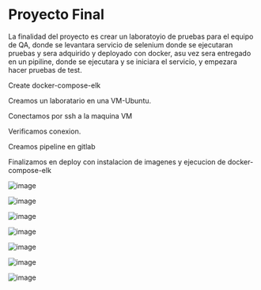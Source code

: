 # Proyecto Final
La finalidad del proyecto es crear un laboratoyio de pruebas para el equipo de QA, donde se levantara servicio de selenium donde se ejecutaran pruebas y sera adquirido y deployado con docker, asu vez sera entregado en un pipiline, donde se ejecutara y se iniciara el servicio, y empezara hacer pruebas de test.

Create docker-compose-elk

Creamos un laboratario en una VM-Ubuntu.

Conectamos por ssh a la maquina VM

Verificamos conexion.

Creamos pipeline en gitlab

Finalizamos en deploy con instalacion de imagenes y ejecucion de docker-compose-elk


![image](https://github.com/manuelteran93/docker-compose-elk/assets/104144485/654f21f2-5da2-4ffb-bbb8-8cb6e7573147)


![image](https://github.com/manuelteran93/docker-compose-elk/assets/104144485/a3cd395e-ffa5-45d9-a39e-39d78b52df53)


![image](https://github.com/manuelteran93/docker-compose-elk/assets/104144485/a35ab127-f6f0-42bc-b7b6-334343996de2)


![image](https://github.com/manuelteran93/docker-compose-elk/assets/104144485/f9b6547c-7d77-4c24-92dc-3f4ca4c8af9c)



![image](https://github.com/manuelteran93/docker-compose-elk/assets/104144485/24d43f08-02f6-4fed-9329-98920fbc6d50)


![image](https://github.com/manuelteran93/docker-compose-elk/assets/104144485/f8e90b74-0ba0-48c7-a116-80761ffa2c6f)

![image](https://github.com/manuelteran93/docker-compose-elk/assets/104144485/2e20a8f8-9319-45b7-bcfe-9fb73b22304c)


